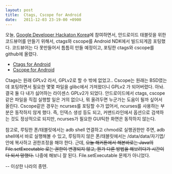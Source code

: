 ```yaml
---
layout: post
title:  Ctags, Cscope for Android
date:   2011-12-03 23-19-00 +0900
---
```

오늘, [Google Developer Hackaton Korea][gdhk]에 참여하면서, 안드로이드 태블릿을 위한 코드뷰어를 만들기 위해서, ctags와 cscope를 Android NDK에서 빌드되게끔 포팅했다. 코드뷰어는 다 못만들어서 틈틈히 만들 예정이고, 포팅한 ctags와 cscope를 github에 올렸다.

* [Ctags for Android][ctags-android]
* [Cscope for Android][cscope-android]

Ctags는 원래 GPLv2 라서, GPLv2로 할 수 밖에 없었고.. Cscope는 원래는 BSD였는데 포팅하면서 필요한 몇몇 파일을 glibc에서 가져왔더니 GPLv2 가 되어버렸다. 아놔. 결국 둘 다 내가 싫어하는 라이센스 GPLv2가 되었다. 안드로이드에서 ctags, cscope 같은 파일을 직접 실행할 일은 거의 없으나, 뭐 올려두면 누군가는 도움이 될까 싶어서 올린다. Cscope같은 경우는 ncurses를 포팅할 수가 없어서, ncurses를 사용하는 부분은 동작하지 않게 했다. 즉, 인덱스 생성 등도 되고, 커맨드라인에서 옵션으로 검색하는 것도 정상적으로 되지만, ncurses가 필요한 GUI틱한 화면은 동작하지 않는다.

참고로, 루팅한 폰/태블릿에서는 adb shell 연결하고 chmod로 실행권한만 주면, adb shell에서 바로 실행해볼 수 있고, 루팅하지 않은 폰/태블릿에서는 /data/data/자기앱/ 안에 복사하고 권한조정을 해야 한다. 근데, <strike>오늘 해커톤에서 해본바로는 Java의 File.setExecutable 로는 권한이 변경되지 않고, 뭔가 다른 방법을 해보려다가 시간이 다 되서 망했다.</strike> 나중에 해보니 잘 된다. File.setExecutable 문제가 아니었다.

-- 이상한 나라의 종텐.

[gdhk]: https://plus.google.com/s/%23gdhk
[ctags-android]: http://github.com/jong10/ctags-android
[cscope-android]: http://github.com/jong10/cscope-android

